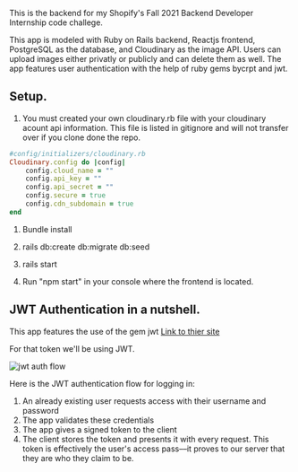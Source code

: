 
This is the backend for my Shopify's Fall 2021 Backend Developer Internship code challege. 

This app is modeled with Ruby on Rails backend, Reactjs frontend, PostgreSQL as the database, and Cloudinary as the image API. Users can upload images either privatly or publicly and can delete them as well. The app features user authentication with the help of ruby gems bycrpt and jwt. 






##  Setup. 

1. You must created your own cloudinary.rb file with your cloudinary acount api information. This file is listed in gitignore and will not transfer over if you clone done the repo. 

```rb
#config/initializers/cloudinary.rb
Cloudinary.config do |config|    
    config.cloud_name = ""   
    config.api_key = ""   
    config.api_secret = ""   
    config.secure = true    
    config.cdn_subdomain = true  
end
```



1. Bundle install 
2. rails db:create db:migrate db:seed
3. rails start



4. Run "npm start" in your console where the frontend is located. 

## JWT Authentication in a nutshell. 

This app features the use of the gem jwt 
[Link to thier site](https://jwt.io/)


For that token we'll be using JWT.

![jwt auth flow](https://miro.medium.com/max/960/1*l-FS80RhxUgjZOKGgOXnTQ.jpeg)

Here is the JWT authentication flow for logging in:

1. An already existing user requests access with their username and password
2. The app validates these credentials
3. The app gives a signed token to the client
4. The client stores the token and presents it with every request. This token is effectively the user's access pass––it proves to our server that they are who they claim to be.

